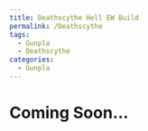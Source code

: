 ```yaml
---
title: Deathscythe Hell EW Build
permalink: /Deathscythe
tags:
  - Gunpla
  - Deathscythe
categories:
  - Gunpla
---
```



# Coming Soon...
